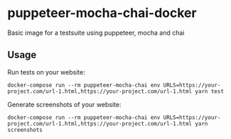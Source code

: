 # puppeteer-mocha-chai-docker
Basic image for a testsuite using puppeteer, mocha and chai

## Usage
Run tests on your website:
```
docker-compose run --rm puppeteer-mocha-chai env URLS=https://your-project.com/url-1.html,https://your-project.com/url-1.html yarn test
```

Generate screenshots of your website:
```
docker-compose run --rm puppeteer-mocha-chai env URLS=https://your-project.com/url-1.html,https://your-project.com/url-1.html yarn screenshots
```
